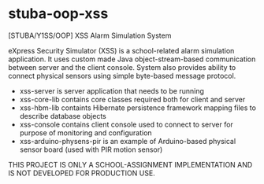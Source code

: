 stuba-oop-xss
=============

[STUBA/Y1SS/OOP] XSS Alarm Simulation System

eXpress Security Simulator (XSS) is a school-related alarm simulation application.
It uses custom made Java object-stream-based communication between server and the client console.
System also provides ability to connect physical sensors using simple byte-based message protocol.

 * xss-server is server application that needs to be running
 * xss-core-lib contains core classes required both for client and server
 * xss-hbm-lib containts Hibernate persistence framework mapping files to describe database objects
 * xss-console contains client console used to connect to server for purpose of monitoring and configuration
 * xss-arduino-physens-pir is an example of Arduino-based physical sensor board (used with PIR motion sensor)
 
THIS PROJECT IS ONLY A SCHOOL-ASSIGNMENT IMPLEMENTATION AND IS NOT DEVELOPED FOR PRODUCTION USE.
